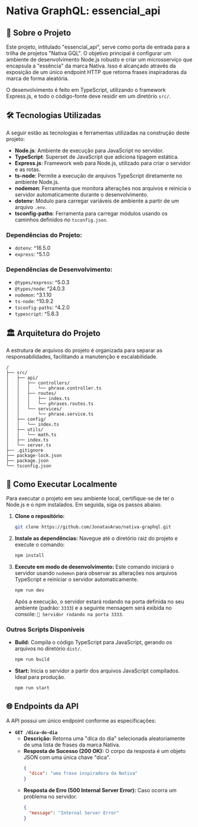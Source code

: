 # Nativa GraphQL: essencial\_api

## 📜 Sobre o Projeto

Este projeto, intitulado "essencial\_api", serve como porta de entrada para a trilha de projetos "Nativa GQL". O objetivo principal é configurar um ambiente de desenvolvimento Node.js robusto e criar um microsserviço que encapsula a "essência" da marca Nativa. Isso é alcançado através da exposição de um único endpoint HTTP que retorna frases inspiradoras da marca de forma aleatória.

O desenvolvimento é feito em TypeScript, utilizando o framework Express.js, e todo o código-fonte deve residir em um diretório `src/`.

## 🛠️ Tecnologias Utilizadas

A seguir estão as tecnologias e ferramentas utilizadas na construção deste projeto:

  - **Node.js**: Ambiente de execução para JavaScript no servidor.
  - **TypeScript**: Superset de JavaScript que adiciona tipagem estática.
  - **Express.js**: Framework web para Node.js, utilizado para criar o servidor e as rotas.
  - **ts-node**: Permite a execução de arquivos TypeScript diretamente no ambiente Node.js.
  - **nodemon**: Ferramenta que monitora alterações nos arquivos e reinicia o servidor automaticamente durante o desenvolvimento.
  - **dotenv**: Módulo para carregar variáveis de ambiente a partir de um arquivo `.env`.
  - **tsconfig-paths**: Ferramenta para carregar módulos usando os caminhos definidos no `tsconfig.json`.

### Dependências do Projeto:

  - `dotenv`: ^16.5.0
  - `express`: ^5.1.0

### Dependências de Desenvolvimento:

  - `@types/express`: ^5.0.3
  - `@types/node`: ^24.0.3
  - `nodemon`: ^3.1.10
  - `ts-node`: ^10.9.2
  - `tsconfig-paths`: ^4.2.0
  - `typescript`: ^5.8.3

## 🏛️ Arquitetura do Projeto

A estrutura de arquivos do projeto é organizada para separar as responsabilidades, facilitando a manutenção e escalabilidade.

```
/
├── src/
│   ├── api/
│   │   ├── controllers/
│   │   │   └── phrase.controller.ts
│   │   ├── routes/
│   │   │   ├── index.ts
│   │   │   └── phrases.routes.ts
│   │   └── services/
│   │       └── phrase.service.ts
│   ├── config/
│   │   └── index.ts
│   ├── utils/
│   │   └── math.ts
│   ├── index.ts
│   └── server.ts
├── .gitignore
├── package-lock.json
├── package.json
└── tsconfig.json
```

## 🚀 Como Executar Localmente

Para executar o projeto em seu ambiente local, certifique-se de ter o Node.js e o npm instalados. Em seguida, siga os passos abaixo.

1.  **Clone o repositório:**

    ```bash
    git clone https://github.com/JonatasArao/nativa-graphql.git
    ```

2.  **Instale as dependências:**
    Navegue até o diretório raiz do projeto e execute o comando:

    ```bash
    npm install
    ```

3.  **Execute em modo de desenvolvimento:**
    Este comando iniciará o servidor usando `nodemon` para observar as alterações nos arquivos TypeScript e reiniciar o servidor automaticamente.

    ```bash
    npm run dev
    ```

    Após a execução, o servidor estará rodando na porta definida no seu ambiente (padrão: `3333`) e a seguinte mensagem será exibida no console: `🚀 Servidor rodando na porta 3333`.

### Outros Scripts Disponíveis

  - **Build:**
    Compila o código TypeScript para JavaScript, gerando os arquivos no diretório `dist/`.

    ```bash
    npm run build
    ```

  - **Start:**
    Inicia o servidor a partir dos arquivos JavaScript compilados. Ideal para produção.

    ```bash
    npm run start
    ```

## 🌐 Endpoints da API

A API possui um único endpoint conforme as especificações:

  - **`GET /dica-do-dia`**
      - **Descrição:** Retorna uma "dica do dia" selecionada aleatoriamente de uma lista de frases da marca Nativa.
      - **Resposta de Sucesso (200 OK):** O corpo da resposta é um objeto JSON com uma única chave "dica".
        ```json
        {
          "dica": "uma frase inspiradora da Nativa"
        }
        ```
      - **Resposta de Erro (500 Internal Server Error):** Caso ocorra um problema no servidor.
        ```json
        {
          "message": "Internal Server Error"
        }
        ```